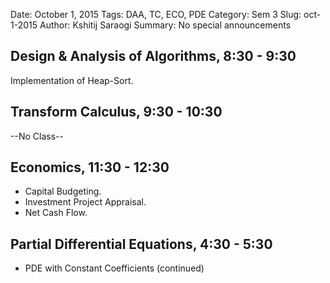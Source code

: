 Date: October 1, 2015
Tags: DAA, TC, ECO, PDE
Category: Sem 3
Slug: oct-1-2015
Author: Kshitij Saraogi
Summary: No special announcements

## Design & Analysis of Algorithms, 8:30 - 9:30

Implementation of Heap-Sort.

## Transform Calculus, 9:30 - 10:30

--No Class-- 

## Economics, 11:30 - 12:30

- Capital Budgeting.
- Investment Project Appraisal.
- Net Cash Flow.
 

## Partial Differential Equations, 4:30 - 5:30

- PDE with Constant Coefficients (continued)
